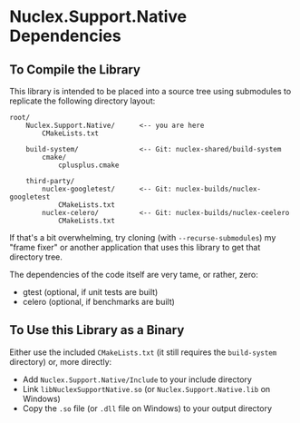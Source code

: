 Nuclex.Support.Native Dependencies
===================================


To Compile the Library
----------------------

This library is intended to be placed into a source tree using submodules to replicate
the following directory layout:

    root/
        Nuclex.Support.Native/      <-- you are here
            CMakeLists.txt

        build-system/               <-- Git: nuclex-shared/build-system
            cmake/
                cplusplus.cmake

        third-party/
            nuclex-googletest/      <-- Git: nuclex-builds/nuclex-googletest
                CMakeLists.txt
            nuclex-celero/          <-- Git: nuclex-builds/nuclex-ceelero
                CMakeLists.txt

If that's a bit overwhelming, try cloning (with `--recurse-submodules`) my "frame fixer"
or another application that uses this library to get that directory tree.

The dependencies of the code itself are very tame, or rather, zero:

  * gtest (optional, if unit tests are built)
  * celero (optional, if benchmarks are built)


To Use this Library as a Binary
-------------------------------

Either use the included `CMakeLists.txt` (it still requires the `build-system` directory)
or, more directly:

  * Add `Nuclex.Support.Native/Include` to your include directory
  * Link `libNuclexSupportNative.so` (or `Nuclex.Support.Native.lib` on Windows)
  * Copy the `.so` file (or `.dll` file on Windows) to your output directory

